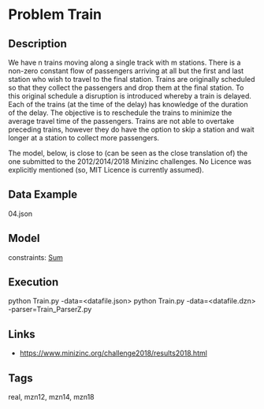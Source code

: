 # Problem Train
## Description
We have n trains moving along a single track with m stations.
There is a non-zero constant flow of passengers arriving at all but the first and last station who wish to travel to the final station.
Trains are originally scheduled so that they collect the passengers and drop them at the final station.
To this original schedule a disruption is introduced whereby a train is delayed.
Each of the trains (at the time of the delay) has knowledge of the duration of the delay.
The objective is to reschedule the trains to minimize the average travel time of the passengers.
Trains are not able to overtake preceding trains, however they do have the option to skip a station and wait longer at a station to collect more passengers.

The model, below, is close to (can be seen as the close translation of) the one submitted to the 2012/2014/2018 Minizinc challenges.
No Licence was explicitly mentioned (so, MIT Licence is currently assumed).

## Data Example
  04.json

## Model
  constraints: [Sum](http://pycsp.org/documentation/constraints/Sum)

## Execution
  python Train.py -data=<datafile.json>
  python Train.py -data=<datafile.dzn> -parser=Train_ParserZ.py

## Links
  - https://www.minizinc.org/challenge2018/results2018.html

## Tags
  real, mzn12, mzn14, mzn18
